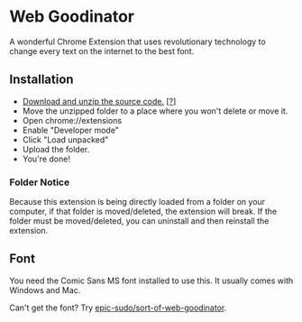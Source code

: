 # Web Goodinator
A wonderful Chrome Extension that uses revolutionary technology to change every text on the internet to the best font.

## Installation
- [Download and unzip the source code.](https://github.com/epic-sudo/web-goodinator/archive/master.zip) [\[?\]](#folder-notice)
- Move the unzipped folder to a place where you won't delete or move it.
- Open chrome://extensions
- Enable "Developer mode"
- Click "Load unpacked"
- Upload the folder.
- You're done!

### Folder Notice
Because this extension is being directly loaded from a folder on your computer, if that folder is moved/deleted, the extension will break. If the folder must be moved/deleted, you can uninstall and then reinstall the extension.

## Font
You need the Comic Sans MS font installed to use this. It usually comes with Windows and Mac.

Can't get the font? Try [epic-sudo/sort-of-web-goodinator](https://github.com/epic-sudo/sort-of-web-goodinator).
